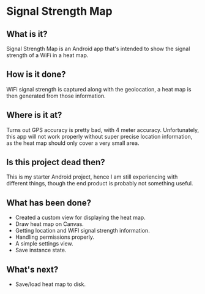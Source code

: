 # Signal Strength Map

## What is it?

Signal Strength Map is an Android app that's intended to show the signal strength of a WiFi in a
heat map.

## How is it done?

WiFi signal strength is captured along with the geolocation, a heat map is then generated from those
information.

## Where is it at?

Turns out GPS accuracy is pretty bad, with 4 meter accuracy. Unfortunately, this app will not work
properly without super precise location information, as the heat map should only cover a very small
area.

## Is this project dead then?

This is my starter Android project, hence I am still experiencing with different things, though the
end product is probably not something useful.

## What has been done?

* Created a custom view for displaying the heat map.
* Draw heat map on Canvas.
* Getting location and WiFI signal strength information.
* Handling permissions properly.
* A simple settings view.
* Save instance state.

## What's next?

* Save/load heat map to disk.